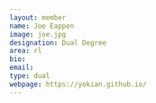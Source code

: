 ```yaml
---
layout: member
name: Joe Eappen
image: joe.jpg
designation: Dual Degree
area: rl
bio:
email:
type: dual
webpage: https://yokian.github.io/
---
```


